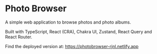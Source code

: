# Photo Browser

A simple web application to browse photos and photo albums.

Built with TypeScript, React (CRA), Chakra UI, Zustand, React Query and React Router.

Find the deployed version at: https://photobrowser-rjnl.netlify.app
